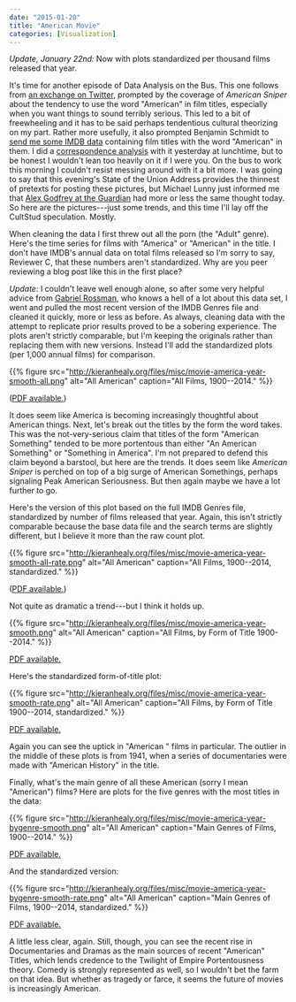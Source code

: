 ```yaml
---
date: "2015-01-20"
title: "American Movie"
categories: [Visualization]
---
```


*Update, January 22nd:* Now with plots standardized per thousand films released that year.

It's time for another episode of Data Analysis on the Bus. This one follows from [an exchange on Twitter](https://twitter.com/kjhealy/status/557197197004271616), prompted by the coverage of *American Sniper* about the tendency to use the word "American" in film titles, especially when you want things to sound terribly serious. This led to a bit of freewheeling and it has to be said perhaps tendentious cultural theorizing on my part. Rather more usefully, it also prompted Benjamin Schmidt to [send me some IMDB data](https://twitter.com/kjhealy/status/557216536633835521) containing film titles with the word "American" in them. I did a [correspondence analysis](https://twitter.com/kjhealy/status/557232380487155712) with it yesterday at lunchtime, but to be honest I wouldn't lean too heavily on it if I were you. On the bus to work this morning I couldn't resist messing around with it a bit more. I was going to say that this evening's State of the Union Address provides the thinnest of pretexts for posting these pictures, but Michael Lunny just informed me that [Alex Godfrey at the Guardian](http://www.theguardian.com/film/shortcuts/2015/jan/20/beauty-pie-and-sniper-why-hollywood-loves-making-things-american) had more or less the same thought today. So here are the pictures---just some trends, and this time I'll lay off the CultStud speculation. Mostly.

When cleaning the data I first threw out all the porn (the "Adult" genre). Here's the time series for films with "America" or "American" in the title. I don't have IMDB's annual data on total films released so I'm sorry to say, Reviewer C, that these numbers aren't standardized. Why are you peer reviewing a blog post like this in the first place?

*Update:* I couldn't leave well enough alone, so after some very helpful advice from [Gabriel Rossman](http://www.sociology.ucla.edu/faculty/gabriel-rossman), who knows a hell of a lot about this data set, I went and pulled the most recent version of the IMDB Genres file and cleaned it quickly, more or less as before. As always, cleaning data with the attempt to replicate prior results proved to be a sobering experience. The plots aren't strictly comparable, but I'm keeping the originals rather than replacing them with new versions. Instead I'll add the standardized plots (per 1,000 annual films) for comparison.

{{% figure src="http://kieranhealy.org/files/misc/movie-america-year-smooth-all.png" alt="All American" caption="All Films, 1900--2014." %}}

([PDF available.](http://kieranhealy.org/files/misc/movie-america-year-smooth-all.pdf))

It does seem like America is becoming increasingly thoughtful about American things. Next, let's break out the titles by the form the word takes. This was the not-very-serious claim that titles of the form "American Something" tended to be more portentous than either "An American Something" or "Something in America". I'm not prepared to defend this claim beyond a barstool, but here are the trends. It does seem like *American Sniper* is perched on top of a big surge of American Somethings, perhaps signaling Peak American Seriousness. But then again maybe we have a lot further to go.

Here's the version of this plot based on the full IMDB Genres file, standardized by number of films released that year. Again, this isn't strictly comparable because the base data file and the search terms are slightly different, but I believe it more than the raw count plot.

{{% figure src="http://kieranhealy.org/files/misc/movie-america-year-smooth-all-rate.png" alt="All American" caption="All Films, 1900--2014, standardized." %}}

([PDF available.](http://kieranhealy.org/files/misc/movie-america-year-smooth-all-rate.pdf))

Not quite as dramatic a trend---but I think it holds up.


{{% figure src="http://kieranhealy.org/files/misc/movie-america-year-smooth.png" alt="All American" caption="All Films, by Form of Title 1900--2014." %}}

[PDF available.](http://kieranhealy.org/files/misc/movie-america-year-smooth.pdf)

Here's the standardized form-of-title plot:

{{% figure src="http://kieranhealy.org/files/misc/movie-america-year-smooth-rate.png" alt="All American" caption="All Films, by Form of Title 1900--2014, standardized." %}}

[PDF available.](http://kieranhealy.org/files/misc/movie-america-year-smooth-rate.pdf)

Again you can see the uptick in "American <Something>" films in particular. The outlier in the middle of these plots is from 1941, when a series of documentaries were made with "American History" in the title.

Finally, what's the main genre of all these American (sorry I mean "American") films? Here are plots for the five genres with the most titles in the data:

{{% figure src="http://kieranhealy.org/files/misc/movie-america-year-bygenre-smooth.png" alt="All American" caption="Main Genres of Films, 1900--2014." %}}

[PDF available.](http://kieranhealy.org/files/misc/movie-america-year-bygenre-smooth.pdf)

And the standardized version:

{{% figure src="http://kieranhealy.org/files/misc/movie-america-year-bygenre-smooth-rate.png" alt="All American" caption="Main Genres of Films, 1900--2014, standardized." %}}

[PDF available.](http://kieranhealy.org/files/misc/movie-america-year-bygenre-smooth-rate.pdf)

A little less clear, again. Still, though, you can see the recent rise in Documentaries and Dramas as the main sources of recent "American" Titles, which lends credence to the Twilight of Empire Portentousness theory. Comedy is strongly represented as well, so I wouldn't bet the farm on that idea. But whether as tragedy or farce, it seems the future of movies is increasingly American.

